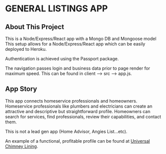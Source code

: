 # GENERAL LISTINGS APP

## About This Project

This is a Node/Express/React app with a Mongo DB and Mongoose model
This setup allows for a Node/Express/React app which can be easily deployed to Heroku.

Authentication is achieved using the Passport package. 

The navigation passes login and business data prior to page render for maximum speed. This can be found in client --> src --> app.js. 

## App Story

This app connects homeservice professionals and homeowners. Homeservice professionals like plumbers and electricians can create an attractive and descriptive but straightforward profile. Homeowners can search for services, find professionals, review their capabilities, and contact them. 

This is not a lead gen app (Home Advisor, Angies List...etc). 

An example of a functional, profitable profile can be found at [Universal Chimney Lining](https://www.universalchimneylining.com/).

